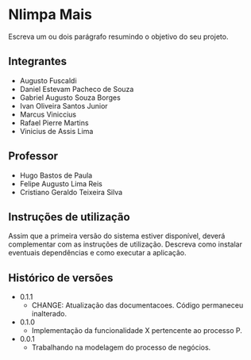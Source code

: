 # Nlimpa Mais

Escreva um ou dois  parágrafo resumindo o objetivo do seu projeto.

## Integrantes

* Augusto Fuscaldi
* Daniel Estevam Pacheco de Souza
* Gabriel Augusto Souza Borges
* Ivan Oliveira Santos Junior
* Marcus Viniccius 
* Rafael Pierre Martins
* Vinicius de Assis Lima

## Professor

* Hugo Bastos de Paula
* Felipe Augusto Lima Reis
* Cristiano Geraldo Teixeira Silva

## Instruções de utilização

Assim que a primeira versão do sistema estiver disponível, deverá complementar com as instruções de utilização. Descreva como instalar eventuais dependências e como executar a aplicação.

## Histórico de versões

* 0.1.1
    * CHANGE: Atualização das documentacoes. Código permaneceu inalterado.
* 0.1.0
    * Implementação da funcionalidade X pertencente ao processo P.
* 0.0.1
    * Trabalhando na modelagem do processo de negócios.


